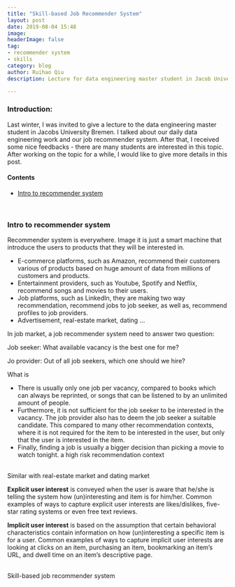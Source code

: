 ```yaml
---
title: "Skill-based Job Recommender System"
layout: post
date: 2019-08-04 15:48
image: 
headerImage: false
tag:
- recommender system
- skills
category: blog
author: Ruihao Qiu
description: Lecture for data engineering master student in Jacob University

---
```


<div class="breaker"></div>

### Introduction:

Last winter, I was invited to give a lecture to the data engineering master student in Jacobs University Bremen. I talked about our daily data engineering work and our job recommender system. After that, I received some nice feedbacks - there are many students are interested in this topic. After working on the topic for a while, I would like to give more details in this post.



#### Contents

- [Intro to recommender system](#intro-to-recommender-system)

  ​

### Intro to recommender system

Recommender system is everywhere. Image it is just a smart machine that introduce the users to products that they will be interested in.

- E-commerce platforms, such as Amazon, recommend their customers various of products based on huge amount of data from millions of customers and products.
- Entertainment providers, such as Youtube, Spotify and Netflix, recommend songs and movies to their users.
- Job platforms, such as LinkedIn, they are making two way recommendation, recommend jobs to job seeker, as well as, recommend profiles to job providers. 
- Advertisement, real-estate market, dating …



In job market, a job recommender system need to answer two question:

Job seeker: What available vacancy is the best one for me?

Jo provider: Out of all job seekers, which one should we hire?



What is 	

- There is usually only one job per vacancy, compared to books which can always be reprinted, or songs that can be listened to by an unlimited amount of people. 
- Furthermore, it is not sufficient for the job seeker to be interested in the vacancy. The job provider also has to deem the job seeker a suitable candidate. This compared to many other recommendation contexts, where it is not required for the item to be interested in the user, but only that the user is interested in the item. 
- Finally, finding a job is usually a bigger decision than picking a movie to watch tonight. 		a high risk recommendation context	


​			
Similar with real-estate market and dating market



**Explicit user interest** is conveyed when the user is aware that he/she is telling the system how (un)interesting and item is for him/her. Common examples of ways to capture explicit user interests are likes/dislikes, five-star rating systems or even free text reviews. 

**Implicit user interest** is based on the assumption that certain behavioral characteristics contain information on how (un)interesting a specific item is for a user. Common examples of ways to capture implicit user interests are looking at clicks on an item, purchasing an item, bookmarking an item’s URL, and dwell time on an item’s descriptive page.


​			
Skill-based job recommender system
​	


​	
​		
​	

​	
​		
​	



